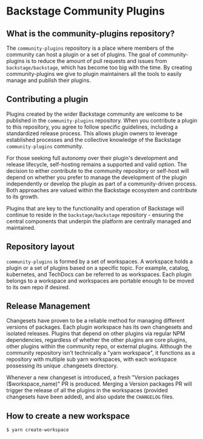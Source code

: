 # Backstage Community Plugins

## What is the community-plugins repository?

The `community-plugins` repository is a place where members of the community can host a plugin or a set of plugins. The goal of community-plugins is to reduce the amount of pull requests and issues from `backstage/backstage`, which has become too big with the time.
By creating community-plugins we give to plugin maintainers all the tools to easily manage and publish their plugins.

## Contributing a plugin

Plugins created by the wider Backstage community are welcome to be published in the `community-plugins` repository. When you contribute a plugin to this repository, you agree to follow specific guidelines, including a standardized release process. This allows plugin owners to leverage established processes and the collective knowledge of the Backstage `community-plugins` community.

For those seeking full autonomy over their plugin's development and release lifecycle, self-hosting remains a supported and valid option. The decision to either contribute to the community repository or self-host will depend on whether you prefer to manage the development of the plugin independently or develop the plugin as part of a community-driven process. Both approaches are valued within the Backstage ecosystem and contribute to its growth.

Plugins that are key to the functionality and operation of Backstage will continue to reside in the `backstage/backstage` repository - ensuring the central components that underpin the platform are centrally managed and maintained.

## Repository layout

`community-plugins` is formed by a set of workspaces. A workspace holds a plugin or a set of plugins based on a specific topic. For example, catalog, kubernetes, and TechDocs can be referred to as workspaces.
Each plugin belongs to a workspace and workspaces are portable enough to be moved to its own repo if desired.

## Release Management

Changesets have proven to be a reliable method for managing different versions of packages.
Each plugin workspace has its own changesets and isolated releases. Plugins that depend on other plugins via regular NPM dependencies, regardless of whether the other plugins are core plugins, other plugins within the community repo, or external plugins.
Although the community repository isn't technically a "yarn workspace", it functions as a repository with multiple sub yarn workspaces, with each workspace possessing its unique .changesets directory.

Whenever a new changeset is introduced, a fresh "Version packages ($workspace_name)" PR is produced. Merging a Version packages PR will trigger the release of all the plugins in the workspaces (provided changesets have been added), and also update the `CHANGELOG` files.

## How to create a new workspace

```bash
$ yarn create-workspace
```
